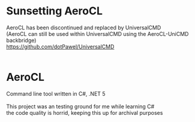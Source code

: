# Sunsetting AeroCL
AeroCL has been discontinued and replaced by UniversalCMD<br />
(AeroCL can still be used within UniversalCMD using the AeroCL-UniCMD backbridge)<br />
https://github.com/dotPawel/UniversalCMD<br />
<br />
# AeroCL
Command line tool written in C#, .NET 5<br />
<br />
This project was an testing ground for me while learning C#<br />
the code quality is horrid, keeping this up for archival purposes<br />
